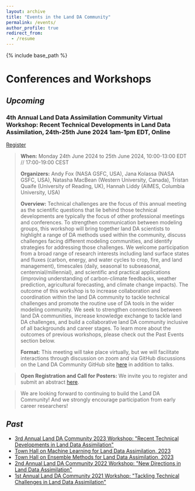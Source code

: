 ```yaml
---
layout: archive
title: "Events in the Land DA Community"
permalink: /events/
author_profile: true
redirect_from:
  - /resume
---
```


{% include base_path %}


Conferences and Workshops
======
## *Upcoming*

### 4th Annual Land Data Assimilation Community Virtual Workshop: Recent Technical Developments in Land Data Assimilation, 24th-25th June 2024 1am-1pm EDT, Online 
[Register](https://aimesproject.org/land_da_workshop_2024/)

>**When:** Monday 24th June 2024 to 25th June 2024, 10:00-13:00 EDT // 17:00-19:00 CEST
>
>**Organizers:** Andy Fox (NASA GSFC, USA), Jana Kolassa (NASA GSFC, USA), Natasha MacBean (Western University, Canada), Tristan Quaife (University of Reading, UK), Hannah Liddy (AIMES, Columbia University, USA)
>
>**Overview:** Technical challenges are the focus of this annual meeting as the scientific questions that lie behind those technical developments are typically the focus of other professional meetings and conferences. To strengthen communication between modeling groups, this workshop will bring together land DA scientists to highlight a range of DA methods used within the community, discuss challenges facing different modeling communities, and identify strategies for addressing those challenges. We welcome participation from a broad range of research interests including land surface states and fluxes (carbon, energy, and water cycles to crop, fire, and land management), timescales (daily, seasonal to subseasonal, centennial/millennial), and scientific and practical applications (improving understanding of carbon-climate feedbacks, weather prediction, agricultural forecasting, and climate change impacts). The outcome of this workshop is to increase collaboration and coordination within the land DA community to tackle technical challenges and promote the routine use of DA tools in the wider modeling community. We seek to strengthen connections between land DA communities, increase knowledge exchange to tackle land DA challenges, and build a collaborative land DA community inclusive of all backgrounds and career stages. To learn more about the outcomes of previous workshops, please check out the Past Events section below.
>
>**Format:** This meeting will take place virtually, but we will facilitate interactions through discussion on zoom and via GitHub discussions on the Land DA Community GitHub site [here](https://github.com/land-da-community/2024-developments-in-land-DA-workshop/discussions) in addition to talks. 
>

>**Open Registration and Call for Posters:** We invite you to register and submit an abstract [here](https://aimesproject.org/land_da_workshop_2024/). 
>

>We are looking forward to continuing to build the Land DA Community! And we strongly encourage participation from early career researchers!


## *Past*
- [3rd Annual Land DA Community 2023 Workshop: "Recent Technical Developments in Land Data Assimilation"](https://aimesproject.org/lda_workshop_2023/)
- [Town Hall on Machine Learning for Land Data Assimilation, 2023](https://aimesproject.org/machine-learning-town-hall/) 
- [Town Hall on Ensemble Methods for Land Data Assimilation, 2023](https://aimesproject.org/ensembles-town-hall/) 
- [2nd Annual Land DA Community 2022 Workshop: "New Directions in Land Data Assimilation"](https://aimesproject.org/lda_workshop_2022/)
- [1st Annual Land DA Community 2021 Workshop: "Tackling Technical Challenges in Land Data Assimilation"](https://aimesproject.org/lda_workshop/)
